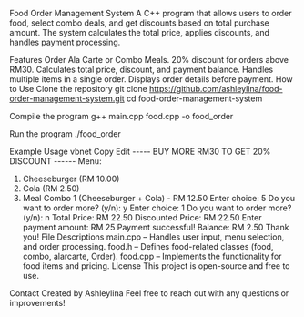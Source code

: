 Food Order Management System
A C++ program that allows users to order food, select combo deals, and get discounts based on total purchase amount. The system calculates the total price, applies discounts, and handles payment processing.

Features
Order Ala Carte or Combo Meals.
20% discount for orders above RM30.
Calculates total price, discount, and payment balance.
Handles multiple items in a single order.
Displays order details before payment.
How to Use
Clone the repository
git clone https://github.com/ashleylina/food-order-management-system.git
cd food-order-management-system

Compile the program
g++ main.cpp food.cpp -o food_order

Run the program
./food_order

Example Usage
vbnet
Copy
Edit
----- BUY MORE RM30 TO GET 20% DISCOUNT ------
Menu:
1. Cheeseburger (RM 10.00)
2. Cola (RM 2.50)
5. Meal Combo 1 (Cheeseburger + Cola) - RM 12.50
Enter choice: 5
Do you want to order more? (y/n): y
Enter choice: 1
Do you want to order more? (y/n): n
Total Price: RM 22.50
Discounted Price: RM 22.50
Enter payment amount: RM 25
Payment successful! Balance: RM 2.50
Thank you!
File Descriptions
main.cpp – Handles user input, menu selection, and order processing.
food.h – Defines food-related classes (food, combo, alarcarte, Order).
food.cpp – Implements the functionality for food items and pricing.
License
This project is open-source and free to use.

Contact
Created by Ashleylina
Feel free to reach out with any questions or improvements!
